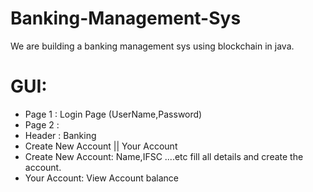 # Banking-Management-Sys
We are building a banking management sys using blockchain in java.

# GUI:
* Page 1 : Login Page (UserName,Password)
* Page 2 : 
* Header : Banking 
* Create New Account || Your Account
* Create New Account: Name,IFSC ....etc fill all details and create the account.
* Your Account: View Account balance 
